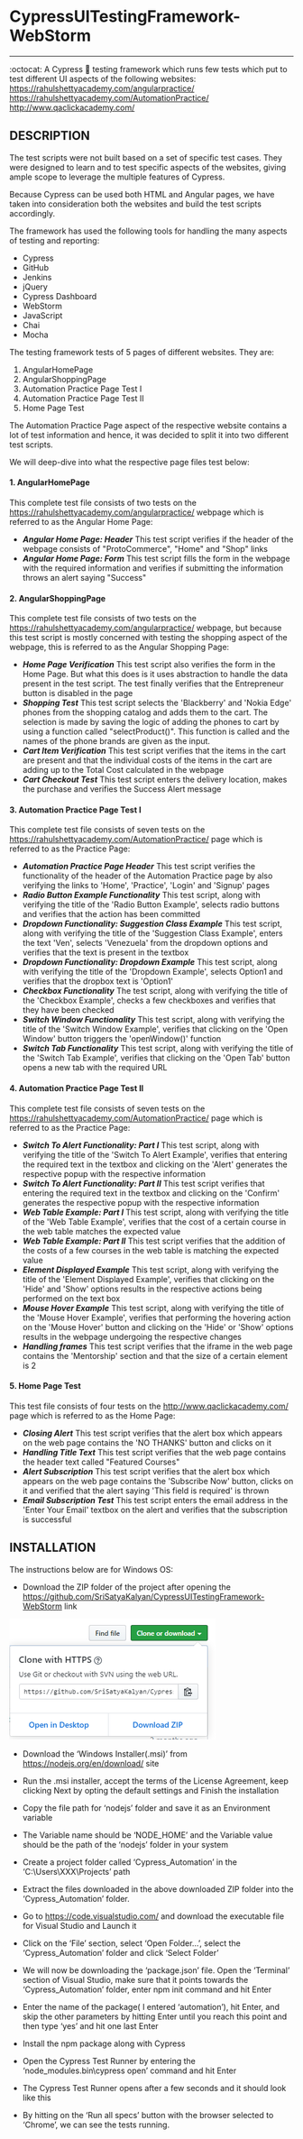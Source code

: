 # CypressUITestingFramework-WebStorm #
---------------
:octocat: A Cypress :tangerine: testing framework which runs few tests which put to test different UI aspects of the following websites:
https://rahulshettyacademy.com/angularpractice/  
https://rahulshettyacademy.com/AutomationPractice/  
http://www.qaclickacademy.com/  

## DESCRIPTION ##
The test scripts were not built based on a set of specific test cases. They were designed to learn and to test specific aspects of the websites, giving ample scope to leverage the multiple features of Cypress.

Because Cypress can be used both HTML and Angular pages, we have taken into consideration both the websites and build the test scripts accordingly.

The framework has used the following tools for handling the many aspects of testing and reporting:
* Cypress
* GitHub
* Jenkins
* jQuery
* Cypress Dashboard
* WebStorm
* JavaScript
* Chai
* Mocha

The testing framework tests of 5 pages of different websites. They are:
1. AngularHomePage
2. AngularShoppingPage
3. Automation Practice Page Test I
4. Automation Practice Page Test II
5. Home Page Test

The Automation Practice Page aspect of the respective website contains a lot of test information and hence, it was decided to split it into two different test scripts.

We will deep-dive into what the respective page files test below:

#### 1. AngularHomePage ####
This complete test file consists of two tests on the https://rahulshettyacademy.com/angularpractice/ webpage which is referred to as the Angular Home Page:
* ***Angular Home Page: Header***
This test script verifies if the header of the webpage consists of "ProtoCommerce", "Home" and "Shop" links
* ***Angular Home Page: Form***
This test script fills the form in the webpage with the required information and verifies if submitting the information throws an alert saying "Success"

#### 2. AngularShoppingPage ####
This complete test file consists of two tests on the https://rahulshettyacademy.com/angularpractice/ webpage, but because this test script is mostly concerned with testing the shopping aspect of the webpage, this is referred to as the Angular Shopping Page:
* ***Home Page Verification***
This test script also verifies the form in the Home Page. But what this does is it uses abstraction to handle the data present in the test script. The test finally verifies that the Entrepreneur button is disabled in the page
* ***Shopping Test***
This test script selects the 'Blackberry' and 'Nokia Edge' phones from the shopping catalog and adds them to the cart. The selection is made by saving the logic of adding the phones to cart by using a function called "selectProduct()". This function is called and the names of the phone brands are given as the input.
* ***Cart Item Verification***
This test script verifies that the items in the cart are present and that the individual costs of the items in the cart are adding up to the Total Cost calculated in the webpage
* ***Cart Checkout Test***
This test script enters the delivery location, makes the purchase and verifies the Success Alert message

#### 3. Automation Practice Page Test I ####
This complete test file consists of seven tests on the https://rahulshettyacademy.com/AutomationPractice/ page which is referred to as the Practice Page:
* ***Automation Practice Page Header***
This test script verifies the functionality of the header of the Automation Practice page by also verifying the links to 'Home', 'Practice', 'Login' and 'Signup' pages
* ***Radio Button Example Functionality***
This test script, along with verifying the title of the 'Radio Button Example', selects radio buttons and verifies that the action has been committed
* ***Dropdown Functionality: Suggestion Class Example***
This test script, along with verifying the title of the 'Suggestion Class Example', enters the text 'Ven', selects 'Venezuela' from the dropdown options and verifies that the text is present in the textbox
* ***Dropdown Functionality: Dropdown Example***
This test script, along with verifying the title of the 'Dropdown Example', selects Option1 and verifies that the dropbox text is 'Option1'
* ***Checkbox Functionality***
The test script, along with verifying the title of the 'Checkbox Example',  checks a few checkboxes and verifies that they have been checked  
* ***Switch Window Functionality***
This test script, along with verifying the title of the 'Switch Window Example', verifies that clicking on the 'Open Window' button triggers the 'openWindow()' function
* ***Switch Tab Functionality***
This test script, along with verifying the title of the 'Switch Tab Example', verifies that clicking on the 'Open Tab' button opens a new tab with the required URL

#### 4. Automation Practice Page Test II ####
This complete test file consists of seven tests on the https://rahulshettyacademy.com/AutomationPractice/ page which is referred to as the Practice Page:
* ***Switch To Alert Functionality: Part I***
This test script, along with verifying the title of the 'Switch To Alert Example', verifies that entering the required text in the textbox and clicking on the 'Alert' generates the respective popup with the respective information
* ***Switch To Alert Functionality: Part II***
This test script verifies that entering the required text in the textbox and clicking on the 'Confirm' generates the respective popup with the respective information
* ***Web Table Example: Part I***
This test script, along with verifying the title of the 'Web Table Example', verifies that the cost of a certain course in the web table matches the expected value
* ***Web Table Example: Part II***
This test script verifies that the addition of the costs of a few courses in the web table is matching the expected value
* ***Element Displayed Example***
This test script, along with verifying the title of the 'Element Displayed Example', verifies that clicking on the 'Hide' and 'Show' options results in the respective actions being performed on the text box
* ***Mouse Hover Example***
This test script, along with verifying the title of the 'Mouse Hover Example', verifies that performing the hovering action on the 'Mouse Hover' button and clicking on the 'Hide' or 'Show' options results in the webpage undergoing the respective changes
* ***Handling frames***
This test script verifies that the iframe in the web page contains the 'Mentorship' section and that the size of a certain element is 2

#### 5. Home Page Test ####
This test file consists of four tests on the http://www.qaclickacademy.com/ page which is referred to as the Home Page:
* ***Closing Alert***
This test script verifies that the alert box which appears on the web page contains the 'NO THANKS' button and clicks on it
* ***Handling Title Text***
This test script verifies that the web page contains the header text called "Featured Courses"
* ***Alert Subscription***
This test script verifies that the alert box which appears on the web page contains the 'Subscribe Now' button, clicks on it and verified that the alert saying 'This field is required' is thrown
* ***Email Subscription Test***
This test script enters the email address in the 'Enter Your Email' textbox on the alert and verifies that the subscription is successful

## INSTALLATION ##

The instructions below are for Windows OS:
*	Download the ZIP folder of the project after opening the https://github.com/SriSatyaKalyan/CypressUITestingFramework-WebStorm link

![alt text](https://github.com/SriSatyaKalyan/Images/blob/master/Cypress%20ReadMe%20pictures/PictureOne.png)

*	Download the ‘Windows Installer(.msi)’ from https://nodejs.org/en/download/ site
*	Run the .msi installer, accept the terms of the License Agreement, keep clicking Next by opting the default settings and Finish the installation
*	Copy the file path for ‘nodejs’ folder and save it as an Environment variable

*	The Variable name should be ‘NODE_HOME’ and the Variable value should be the path of the ‘nodejs’ folder in your system



*	Create a project folder called ‘Cypress_Automation’ in the ‘C:\Users\XXX\Projects’ path
*	Extract the files downloaded in the above downloaded ZIP folder into the ‘Cypress_Automation’ folder.
*	Go to https://code.visualstudio.com/ and download the executable file for Visual Studio and Launch it
*	Click on the ‘File’ section, select ‘Open Folder…’, select the ‘Cypress_Automation’ folder and click ‘Select Folder’

*	We will now be downloading the ‘package.json’ file. Open the ‘Terminal’ section of Visual Studio, make sure that it points towards the ‘Cypress_Automation’ folder, enter npm init command and hit Enter



*	Enter the name of the package( I entered ‘automation’), hit Enter, and skip the other parameters by hitting Enter until you reach this point and then type ‘yes’ and hit one last Enter


*	Install the npm package along with Cypress


*	Open the Cypress Test Runner by entering the ‘node_modules\.bin\cypress open’ command and hit Enter

*	The Cypress Test Runner opens after a few seconds and it should look like this

*	By hitting on the ‘Run all specs’ button with the browser selected to ‘Chrome’, we can see the tests running.
